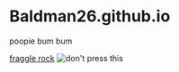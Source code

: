 # Baldman26.github.io

poopie bum bum

[fraggle rock](https://www.youtube.com/watch?v=fxMMte0ya9w&list=PLLhOnau-tupSx7f-dlRzc0Q0OoEqpv9WV&index=2)
![don't press this](https://i.pinimg.com/564x/e9/17/32/e9173267b6fc82cbf9303efa506c5402.jpg)

